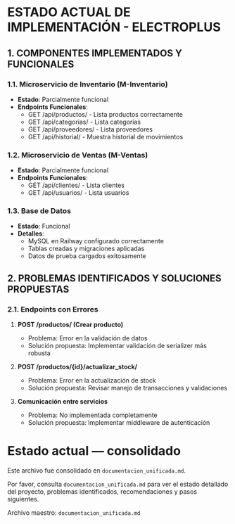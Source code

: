 # ESTADO ACTUAL DE IMPLEMENTACIÓN - ELECTROPLUS

## 1. COMPONENTES IMPLEMENTADOS Y FUNCIONALES

### 1.1. Microservicio de Inventario (M-Inventario)
- **Estado**: Parcialmente funcional
- **Endpoints Funcionales**:
  - GET /api/productos/ - Lista productos correctamente
  - GET /api/categorias/ - Lista categorías
  - GET /api/proveedores/ - Lista proveedores
  - GET /api/historial/ - Muestra historial de movimientos

### 1.2. Microservicio de Ventas (M-Ventas)
- **Estado**: Parcialmente funcional
- **Endpoints Funcionales**:
  - GET /api/clientes/ - Lista clientes
  - GET /api/usuarios/ - Lista usuarios

### 1.3. Base de Datos
- **Estado**: Funcional
- **Detalles**:
  - MySQL en Railway configurado correctamente
  - Tablas creadas y migraciones aplicadas
  - Datos de prueba cargados exitosamente

## 2. PROBLEMAS IDENTIFICADOS Y SOLUCIONES PROPUESTAS

### 2.1. Endpoints con Errores
1. **POST /productos/ (Crear producto)**
   - Problema: Error en la validación de datos
   - Solución propuesta: Implementar validación de serializer más robusta

2. **POST /productos/{id}/actualizar_stock/**
   - Problema: Error en la actualización de stock
   - Solución propuesta: Revisar manejo de transacciones y validaciones

3. **Comunicación entre servicios**
   - Problema: No implementada completamente
   - Solución propuesta: Implementar middleware de autenticación
# Estado actual — consolidado

Este archivo fue consolidado en `documentacion_unificada.md`.

Por favor, consulta `documentacion_unificada.md` para ver el estado detallado del proyecto, problemas identificados, recomendaciones y pasos siguientes.

Archivo maestro: `documentacion_unificada.md`